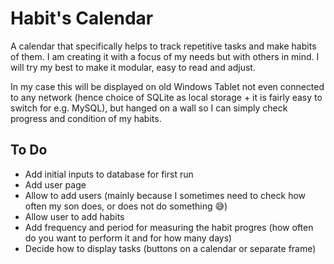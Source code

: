 # Habit's Calendar
A calendar that specifically helps to track repetitive tasks and make habits of them.
I am creating it with a focus of my needs but with others in mind. I will try my best to make it modular, easy to read and adjust.

In my case this will be displayed on old Windows Tablet not even connected to any network (hence choice of SQLite as local storage + it is fairly easy to switch for e.g. MySQL), but hanged on a wall so I can simply check progress and condition of my habits.

## To Do
- Add initial inputs to database for first run
- Add user page
- Allow to add users (mainly because I sometimes need to check how often my son does, or does not do something 😅)
- Allow user to add habits
- Add frequency and period for measuring the habit progres (how often do you want to perform it and for how many days)
- Decide how to display tasks (buttons on a calendar or separate frame)
